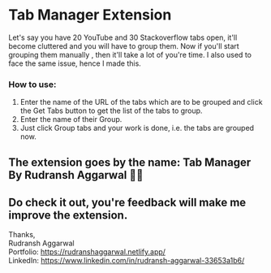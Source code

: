 # Tab Manager Extension 
Let's say you have 20 YouTube and 30 Stackoverflow tabs open, it'll become cluttered and you will have to group them. Now if you'll start grouping them manually , then it'll take a lot of you're time.
I also used to face the same issue, hence I made this.

### How to use:
1) Enter the name of the URL of the tabs which are to be grouped and click the Get Tabs button to get the list of the tabs to group.
2) Enter the name of their Group.
3) Just click Group tabs and your work is done, i.e. the tabs are grouped now.

## The extension goes by the name: Tab Manager By Rudransh Aggarwal 🧑‍💻

## Do check it out, you're feedback will make me improve the extension. 

Thanks, <br/>
Rudransh Aggarwal <br/>
Portfolio: https://rudranshaggarwal.netlify.app/ <br/>
LinkedIn: https://www.linkedin.com/in/rudransh-aggarwal-33653a1b6/ <br/>
